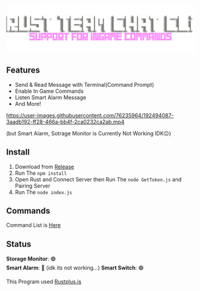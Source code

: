 <p align="center">
<img src="./src/github/1.png" width="800"></a>
</p>

## Features
- Send & Read Message with Terminal(Command Prompt)
- Enable In Game Commands
- Listen Smart Alarm Message
- And More!  

https://user-images.githubusercontent.com/76235964/192494087-3aadb192-ff28-466a-bb4f-2ca0232ca2ab.mp4   

(but Smart Alarm, Sotrage Monitor is Currently Not Working IDK😐)

## Install
1. Download from [Release](https://github.com/AsutoraGG/Rust-TeamChat-CLI/releases/tag/Latest)
2. Run The ```npm install```
3. Open Rust and Connect Server then Run The ```node GetToken.js``` and Pairing Server
4. Run The ``node index.js`` 

## Commands
Command List is [Here](https://github.com/AsutoraGG/Rust-TeamChat-CLI/blob/main/src/github/command.md)

## Status
**Storage Monitor**: 🟢  
**Smart Alarm**:     🔴  (idk its not working...)
**Smart Switch**:    🟢  

This Program used [Rustplus.js](https://github.com/liamcottle/rustplus.js)
